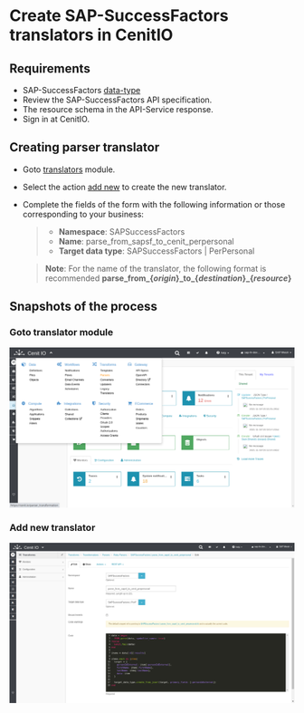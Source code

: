 # Create SAP-SuccessFactors translators in CenitIO

## Requirements

* SAP-SuccessFactors [data-type](../data-types/sap-success-factors.md)
* Review the SAP-SuccessFactors API specification.[<i class="fa fa-external-link" aria-hidden="true"></i>](https://help.sap.com/viewer/d599f15995d348a1b45ba5603e2aba9b/2111/en-US/5c8bca0af1654b05a83193b2922dcee2.html)
* The resource schema in the API-Service response.
* Sign in at CenitIO.[<i class="fa fa-external-link" aria-hidden="true"></i>](https://cenit.io/users/sign_in)

## Creating parser translator

* Goto [translators](https://cenit.io/parser_transformation) module.
* Select the action [add new](https://cenit.io/parser_transformation/new) to create the new translator.
* Complete the fields of the form with the following information or those corresponding to your business:

    >- **Namespace**: SAPSuccessFactors
    >- **Name**: parse_from_sapsf_to_cenit_perpersonal
    >- **Target data type**: SAPSuccessFactors | PerPersonal

    > **Note**: For the name of the translator, the following format is recommended **parse_from\_\{*origin*\}\_to\_\{*destination*\}\_\{*resource*\}**

## Snapshots of the process

### Goto translator module

   ![](../assets/snapshots/sap-sf-trans/snapshots-001.png)
    
### Add new translator

   ![](../assets/snapshots/sap-sf-trans/snapshots-002.png)
   
